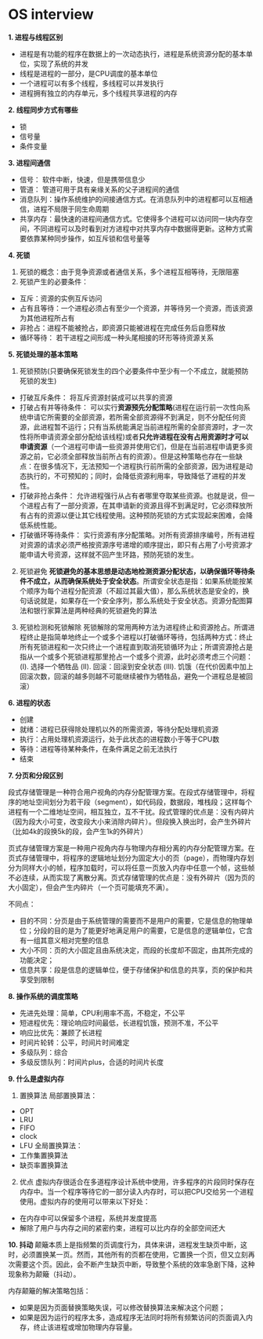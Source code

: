 # OS interview

**1. 进程与线程区别**

- 进程是有功能的程序在数据上的一次动态执行，进程是系统资源分配的基本单位，实现了系统的并发
- 线程是进程的一部分，是CPU调度的基本单位
- 一个进程可以有多个线程，多线程可以并发执行
- 进程拥有独立的内存单元，多个线程共享进程的内存

**2. 线程同步方式有哪些**

- 锁
- 信号量
- 条件变量

**3. 进程间通信**

- 信号： 软件中断，快速，但是携带信息少
- 管道： 管道可用于具有亲缘关系的父子进程间的通信
- 消息队列：操作系统维护的间接通信方式。在消息队列中的进程都可以互相通信，进程不局限于同生命周期
- 共享内存：最快速的进程间通信方式。它使得多个进程可以访问同一块内存空间，不同进程可以及时看到对方进程中对共享内存中数据得更新。这种方式需要依靠某种同步操作，如互斥锁和信号量等

**4. 死锁**

1) 死锁的概念：由于竞争资源或者通信关系，多个进程互相等待，无限阻塞
2) 死锁产生的必要条件：
- 互斥：资源的实例互斥访问
- 占有且等待：一个进程必须占有至少一个资源，并等待另一个资源，而该资源为其他进程所占有
- 非抢占：进程不能被抢占，即资源只能被进程在完成任务后自愿释放
- 循环等待： 若干进程之间形成一种头尾相接的环形等待资源关系 

**5. 死锁处理的基本策略**

1. 死锁预防(只要确保死锁发生的四个必要条件中至少有一个不成立，就能预防死锁的发生)
- 打破互斥条件：
将互斥资源封装成可以共享的资源
- 打破占有并等待条件：
可以实行**资源预先分配策略**(进程在运行前一次性向系统申请它所需要的全部资源，若所需全部资源得不到满足，则不分配任何资源，此进程暂不运行；只有当系统能满足当前进程所需的全部资源时，才一次性将所申请资源全部分配给该线程)或者**只允许进程在没有占用资源时才可以申请资源**（一个进程可申请一些资源并使用它们，但是在当前进程申请更多资源之前，它必须全部释放当前所占有的资源）。但是这种策略也存在一些缺点：在很多情况下，无法预知一个进程执行前所需的全部资源，因为进程是动态执行的，不可预知的；同时，会降低资源利用率，导致降低了进程的并发性。
- 打破非抢占条件：
允许进程强行从占有者哪里夺取某些资源。也就是说，但一个进程占有了一部分资源，在其申请新的资源且得不到满足时，它必须释放所有占有的资源以便让其它线程使用。这种预防死锁的方式实现起来困难，会降低系统性能。
- 打破循环等待条件：
实行资源有序分配策略。对所有资源排序编号，所有进程对资源的请求必须严格按资源序号递增的顺序提出，即只有占用了小号资源才能申请大号资源，这样就不回产生环路，预防死锁的发生。

2. 死锁避免
**死锁避免的基本思想是动态地检测资源分配状态，以确保循环等待条件不成立，从而确保系统处于安全状态**。所谓安全状态是指：如果系统能按某个顺序为每个进程分配资源（不超过其最大值），那么系统状态是安全的，换句话说就是，如果存在一个安全序列，那么系统处于安全状态。资源分配图算法和银行家算法是两种经典的死锁避免的算法

3. 死锁检测和死锁解除
死锁解除的常用两种方法为进程终止和资源抢占。所谓进程终止是指简单地终止一个或多个进程以打破循环等待，包括两种方式：终止所有死锁进程和一次只终止一个进程直到取消死锁循环为止；所谓资源抢占是指从一个或多个死锁进程那里抢占一个或多个资源，此时必须考虑三个问题：
(I). 选择一个牺牲品
(II). 回滚：回滚到安全状态
(III). 饥饿（在代价因素中加上回滚次数，回滚的越多则越不可能继续被作为牺牲品，避免一个进程总是被回滚）

**6. 进程的状态**

- 创建
- 就绪：进程已获得除处理机以外的所需资源，等待分配处理机资源
- 执行：占用处理机资源运行，处于此状态的进程数小于等于CPU数
- 等待：进程等待某种条件，在条件满足之前无法执行
- 结束

**7. 分页和分段区别**

段式存储管理是一种符合用户视角的内存分配管理方案。在段式存储管理中，将程序的地址空间划分为若干段（segment），如代码段，数据段，堆栈段；这样每个进程有一个二维地址空间，相互独立，互不干扰。段式管理的优点是：没有内碎片（因为段大小可变，改变段大小来消除内碎片）。但段换入换出时，会产生外碎片（比如4k的段换5k的段，会产生1k的外碎片）

页式存储管理方案是一种用户视角内存与物理内存相分离的内存分配管理方案。在页式存储管理中，将程序的逻辑地址划分为固定大小的页（page），而物理内存划分为同样大小的帧，程序加载时，可以将任意一页放入内存中任意一个帧，这些帧不必连续，从而实现了离散分离。页式存储管理的优点是：没有外碎片（因为页的大小固定），但会产生内碎片（一个页可能填充不满）。

不同点：

- 目的不同：分页是由于系统管理的需要而不是用户的需要，它是信息的物理单位；分段的目的是为了能更好地满足用户的需要，它是信息的逻辑单位，它含有一组其意义相对完整的信息
- 大小不同：页的大小固定且由系统决定，而段的长度却不固定，由其所完成的功能决定；
- 信息共享：段是信息的逻辑单位，便于存储保护和信息的共享，页的保护和共享受到限制

**8. 操作系统的调度策略**

- 先进先处理：简单，CPU利用率不高，不稳定，不公平
- 短进程优先：理论响应时间最低，长进程饥饿，预测不准，不公平
- 响应比优先：兼顾了长进程
- 时间片轮转：公平，时间片时间难定
- 多级队列：综合
- 多级反馈队列：时间片plus，合适的时间片长度

**9. 什么是虚拟内存**

1. 置换算法
局部置换算法：
- OPT
- LRU
- FIFO
- clock
- LFU
全局置换算法：
- 工作集置换算法
- 缺页率置换算法

2. 优点
虚拟内存很适合在多道程序设计系统中使用，许多程序的片段同时保存在内存中。当一个程序等待它的一部分读入内存时，可以把CPU交给另一个进程使用。虚拟内存的使用可以带来以下好处：

- 在内存中可以保留多个进程，系统并发度提高
- 解除了用户与内存之间的紧密约束，进程可以比内存的全部空间还大

**10. 抖动**
颠簸本质上是指频繁的页调度行为，具体来讲，进程发生缺页中断，这时，必须置换某一页。然而，其他所有的页都在使用，它置换一个页，但又立刻再次需要这个页。因此，会不断产生缺页中断，导致整个系统的效率急剧下降，这种现象称为颠簸（抖动）。

内存颠簸的解决策略包括：
- 如果是因为页面替换策略失误，可以修改替换算法来解决这个问题；
- 如果是因为运行的程序太多，造成程序无法同时将所有频繁访问的页面调入内存，终止该进程或增加物理内存容量。
